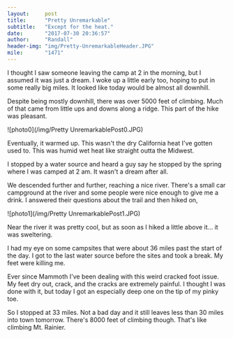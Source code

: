 ```yaml
---
layout:     post
title:      "Pretty Unremarkable"
subtitle:   "Except for the heat."
date:       "2017-07-30 20:36:57"
author:     "Randall"
header-img: "img/Pretty-UnremarkableHeader.JPG"
mile:       "1471"
---
```

I thought I saw someone leaving the camp at 2 in the morning, but I assumed it was just a dream. I woke up a little early too, hoping to put in some really big miles. It looked like today would be almost all downhill.

Despite being mostly downhill, there was over 5000 feet of climbing. Much of that came from little ups and downs along a ridge. This part of the hike was pleasant.

![photo0](/img/Pretty UnremarkablePost0.JPG)

Eventually, it warmed up. This wasn't the dry California heat I've gotten used to. This was humid wet heat like straight outta the Midwest. 

I stopped by a water source and heard a guy say he stopped by the spring where I was camped at 2 am. It wasn't a dream after all. 

We descended further and further, reaching a nice river. There's a small car campground at the river and some people were nice enough to give me a drink. I answered their questions about the trail and then hiked on,

![photo1](/img/Pretty UnremarkablePost1.JPG)

Near the river it was pretty cool, but as soon as I hiked a little above it... it was sweltering.

I had my eye on some campsites that were about 36 miles past the start of the day. I got to the last water source before the sites and took a break. My feet were killing me. 

Ever since Mammoth I've been dealing with this weird cracked foot issue. My feet dry out, crack, and the cracks are extremely painful. I thought I was done with it, but today I got an especially deep one on the tip of my pinky toe.

So I stopped at 33 miles. Not a bad day and it still leaves less than 30 miles into town tomorrow. There's 8000 feet of climbing though. That's like climbing Mt. Rainier.
